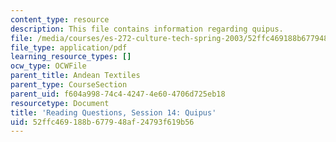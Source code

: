 ```yaml
---
content_type: resource
description: This file contains information regarding quipus.
file: /media/courses/es-272-culture-tech-spring-2003/52ffc469188b677948af24793f619b56_MITES_272S03_q14.pdf
file_type: application/pdf
learning_resource_types: []
ocw_type: OCWFile
parent_title: Andean Textiles
parent_type: CourseSection
parent_uid: f604a998-74c4-4247-4e60-4706d725eb18
resourcetype: Document
title: 'Reading Questions, Session 14: Quipus'
uid: 52ffc469-188b-6779-48af-24793f619b56
---
```

